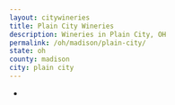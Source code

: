 ```yaml
---
layout: citywineries
title: Plain City Wineries
description: Wineries in Plain City, OH
permalink: /oh/madison/plain-city/
state: oh
county: madison
city: plain city
---
```

-
